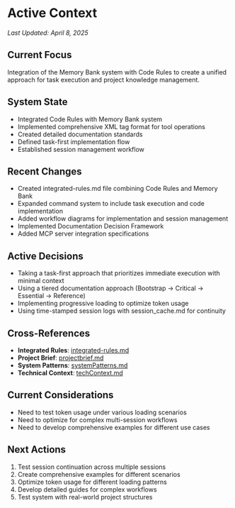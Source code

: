 # Active Context

*Last Updated: April 8, 2025*

## Current Focus
Integration of the Memory Bank system with Code Rules to create a unified approach for task execution and project knowledge management.

## System State
- Integrated Code Rules with Memory Bank system
- Implemented comprehensive XML tag format for tool operations
- Created detailed documentation standards
- Defined task-first implementation flow
- Established session management workflow

## Recent Changes
- Created integrated-rules.md file combining Code Rules and Memory Bank
- Expanded command system to include task execution and code implementation
- Added workflow diagrams for implementation and session management
- Implemented Documentation Decision Framework
- Added MCP server integration specifications

## Active Decisions
- Taking a task-first approach that prioritizes immediate execution with minimal context
- Using a tiered documentation approach (Bootstrap → Critical → Essential → Reference)
- Implementing progressive loading to optimize token usage
- Using time-stamped session logs with session_cache.md for continuity

## Cross-References
- **Integrated Rules**: [integrated-rules.md](/Users/deepak/code/memory-bank/integrated-rules.md)
- **Project Brief**: [projectbrief.md](/Users/deepak/code/memory-bank/memory-bank/projectbrief.md)
- **System Patterns**: [systemPatterns.md](/Users/deepak/code/memory-bank/memory-bank/systemPatterns.md)
- **Technical Context**: [techContext.md](/Users/deepak/code/memory-bank/memory-bank/techContext.md)

## Current Considerations
- Need to test token usage under various loading scenarios
- Need to optimize for complex multi-session workflows
- Need to develop comprehensive examples for different use cases

## Next Actions
1. Test session continuation across multiple sessions
2. Create comprehensive examples for different scenarios
3. Optimize token usage for different loading patterns
4. Develop detailed guides for complex workflows
5. Test system with real-world project structures